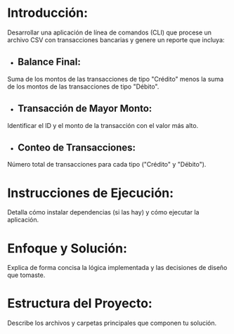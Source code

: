 # Introducción:
Desarrollar una aplicación de línea de comandos (CLI) que procese un archivo CSV con transacciones bancarias y genere un reporte que incluya:

- ## Balance Final:
Suma de los montos de las transacciones de tipo "Crédito" menos la suma de los montos de las transacciones de tipo "Débito".

- ## Transacción de Mayor Monto:
Identificar el ID y el monto de la transacción con el valor más alto.

- ## Conteo de Transacciones:
Número total de transacciones para cada tipo ("Crédito" y "Débito").

# Instrucciones de Ejecución:
Detalla cómo instalar dependencias (si las hay) y cómo ejecutar la aplicación.
# Enfoque y Solución:
Explica de forma concisa la lógica implementada y las decisiones de diseño que tomaste.
# Estructura del Proyecto:
Describe los archivos y carpetas principales que componen tu solución.
